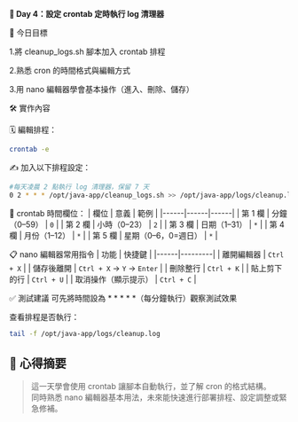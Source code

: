 **📌 Day 4：設定 crontab 定時執行 log 清理器**

🎯 今日目標

1.將 cleanup_logs.sh 腳本加入 crontab 排程

2.熟悉 cron 的時間格式與編輯方式

3.用 nano 編輯器學會基本操作（進入、刪除、儲存）

🛠 實作內容

🗓 編輯排程：

```bash
crontab -e
```

✍ 加入以下排程設定：

```bash
#每天凌晨 2 點執行 log 清理器，保留 7 天
0 2 * * * /opt/java-app/cleanup_logs.sh >> /opt/java-app/logs/cleanup.log 2>&1
```

📌 crontab 時間欄位：
| 欄位 | 意義 | 範例 |
|------|------|------|
| 第 1 欄 | 分鐘（0–59） | `0` |
| 第 2 欄 | 小時（0–23） | `2` |
| 第 3 欄 | 日期（1–31） | `*` |
| 第 4 欄 | 月份（1–12） | `*` |
| 第 5 欄 | 星期（0–6，0=週日） | `*` |

📋 nano 編輯器常用指令
| 功能 | 快捷鍵 |
|------|---------|
| 離開編輯器 | `Ctrl + X` |
| 儲存後離開 | `Ctrl + X` → `Y` → `Enter` |
| 刪除整行 | `Ctrl + K` |
| 貼上剪下的行 | `Ctrl + U` |
| 取消操作（顯示提示） | `Ctrl + C` |

✅ 測試建議
可先將時間設為 * * * * *（每分鐘執行）觀察測試效果

查看排程是否執行：

```bash
tail -f /opt/java-app/logs/cleanup.log
```

## 🧠 心得摘要

> 這一天學會使用 crontab 讓腳本自動執行，並了解 cron 的格式結構。  
> 同時熟悉 nano 編輯器基本用法，未來能快速進行部署排程、設定調整或緊急修補。


